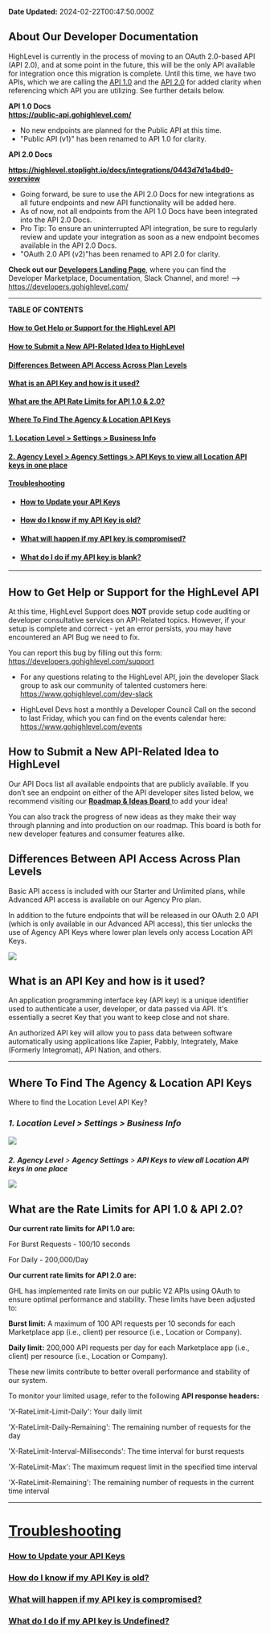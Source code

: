 **Date Updated:** 2024-02-22T00:47:50.000Z

## **About Our Developer Documentation**

HighLevel is currently in the process of moving to an OAuth 2.0-based API (API 2.0), and at some point in the future, this will be the only API available for integration once this migration is complete. Until this time, we have two APIs, which we are calling the [API 1.0](https://public-api.gohighlevel.com/) and the [API 2.0](https://highlevel.stoplight.io/docs/integrations/0443d7d1a4bd0-overview) for added clarity when referencing which API you are utilizing. See further details below.

  
**API 1.0 Docs**  
**<https://public-api.gohighlevel.com/>**

* No new endpoints are planned for the Public API at this time.
* "Public API (v1)" has been renamed to API 1.0 for clarity.

  
**API 2.0 Docs**

[](https://highlevel.stoplight.io/)**<https://highlevel.stoplight.io/docs/integrations/0443d7d1a4bd0-overview>**

* Going forward, be sure to use the API 2.0 Docs for new integrations as all future endpoints and new API functionality will be added here.
* As of now, not all endpoints from the API 1.0 Docs have been integrated into the API 2.0 Docs.
* Pro Tip: To ensure an uninterrupted API integration, be sure to regularly review and update your integration as soon as a new endpoint becomes available in the API 2.0 Docs.
* "OAuth 2.0 API (v2)"has been renamed to API 2.0 for clarity.

  
**Check out our** [**Developers Landing Page**](https://developers.gohighlevel.com/), where you can find the Developer Marketplace, Documentation, Slack Channel, and more! --> <https://developers.gohighlevel.com/> [](https://developers.gohighlevel.com/)**[](https://developers.gohighlevel.com/)**

---

**TABLE OF CONTENTS**
  
  
#### [**How to Get Help or Support for the HighLevel API**](#How-to-Get-Help-or-Support-for-the-HighLevel-API)

#### **[How to Submit a New API-Related Idea to HighLevel](#How-to-Submit-a-New-API-Related-Idea-to-HighLevel)**

#### **[Differences Between API Access Across Plan Levels](#Differences-Between-API-Access-Across-Plan-Levels)**

#### [**What is an API Key and how is it used?**](#What-is-an-API-Key-and-how-is-it-used?)

**[What are the API Rate Limits for API 1.0 & 2.0?](#What-are-the-Rate-Limits-for-API-1.0-&-API-2.0?)**

####   
[**Where To Find The Agency & Location API Keys**](#Where-To-Find-The-Agency-&-Location-API-Keys)

#### [1\. Location Level > Settings > Business Info](#1.%C2%A0Location-Level-%3E-Settings%C2%A0%3E-Business-Info)

#### [2\. Agency Level > Agency Settings > API Keys to view all Location API keys in one place](#2.%C2%A0Agency-Level-%3E%C2%A0Agency-Settings-%3E-API-Keys-to-view-all-Location-API-keys-in-one-place)

####   
[**Troubleshooting**](#Troubleshooting)

   * #### [How to Update your API Keys](#How-to-Update-your-API-Keys)
   * #### [How do I know if my API Key is old?](#How-do-I-know-if-my-API-Key-is-old?)
   * #### [What will happen if my API key is compromised?](#What-will-happen-if-my-API-key-is-compromised?)
   * #### [What do I do if my API key is blank?](#What-do-I-do-if-my-API-key-is-blank?)

  
---

## **How to Get Help or Support for the HighLevel API**

  
At this time, HighLevel Support does **NOT** provide setup code auditing or developer consultative services on API-Related topics. However, if your setup is complete and correct - yet an error persists, you may have encountered an API Bug we need to fix.   
  
You can report this bug by filling out this form: [](https://speakwith.us/dev-ticket)<https://developers.gohighlevel.com/support>

  
* For any questions relating to the HighLevel API, join the developer Slack group to ask our community of talented customers here: [](https://join.slack.com/t/ghl-developer-council/shared%5Finvite/zt-puqvvhdu-lpgk5YaijZfe9XT%5Fb1LEpg)<https://www.gohighlevel.com/dev-slack>

  
* HighLevel Devs host a monthly a Developer Council Call on the second to last Friday, which you can find on the events calendar here: <https://www.gohighlevel.com/events>
  
  
## **How to Submit a New API-Related Idea to HighLevel**

Our API Docs list all available endpoints that are publicly available. If you don’t see an endpoint on either of the API developer sites listed below, we recommend visiting our [**Roadmap & Ideas Board** ](https://ideas.gohighlevel.com/integrations)to add your idea!   
  
You can also track the progress of new ideas as they make their way through planning and into production on our roadmap. This board is both for new developer features and consumer features alike.

  
###   
  
## **Differences Between API Access Across Plan Levels**

  
Basic API access is included with our Starter and Unlimited plans, while Advanced API access is available on our Agency Pro plan. 

  
In addition to the future endpoints that will be released in our OAuth 2.0 API (which is only available in our Advanced API access), this tier unlocks the use of Agency API Keys where lower plan levels only access Location API Keys. 

  
![](https://s3.amazonaws.com/cdn.freshdesk.com/data/helpdesk/attachments/production/48227025193/original/qVjiLkUumrEo5aDB8Cjz8gbaVT_Y2E8mFg.jpg?1652973498)  
  
  
## **What is an API Key and how is it used?**

An application programming interface key (API key) is a unique identifier used to authenticate a user, developer, or data passed via API. It's essentially a secret Key that you want to keep close and not share.

  
An authorized API key will allow you to pass data between software automatically using applications like Zapier, Pabbly, Integrately, Make (Formerly Integromat), API Nation, and others.
  
  
---

## **Where To Find The Agency & Location API Keys**

Where to find the Location Level API Key?

  
### _**1\.** **Location Level** \> **Settings** \> **Business Info**_

![](https://s3.amazonaws.com/cdn.freshdesk.com/data/helpdesk/attachments/production/48231545965/original/v7ImipA4nl8A8guw8ytaSEMwo86JNVgvWA.gif?1654791058)

  
###   
_**2\.** **Agency Level** \> **Agency Settings** \> **API Keys to view all Location API keys in one place**_

![](https://s3.amazonaws.com/cdn.freshdesk.com/data/helpdesk/attachments/production/48231543793/original/fECfr7I0Bqgu2mzbfhFVoqGsEqOBeEmNDg.gif?1654790715)

  
## **What are the Rate Limits for API 1.0 & API 2.0?**

  
**Our current rate limits for API 1.0 are:**

For Burst Requests - 100/10 seconds

For Daily - 200,000/Day

  
**Our current rate limits for API 2.0 are:**

GHL has implemented rate limits on our public V2 APIs using OAuth to ensure optimal performance and stability. These limits have been adjusted to:

  
**Burst limit:** A maximum of 100 API requests per 10 seconds for each Marketplace app (i.e., client) per resource (i.e., Location or Company).

**Daily limit:** 200,000 API requests per day for each Marketplace app (i.e., client) per resource (i.e., Location or Company).

These new limits contribute to better overall performance and stability of our system.

  
To monitor your limited usage, refer to the following **API response headers:**

  
'X-RateLimit-Limit-Daily': Your daily limit

'X-RateLimit-Daily-Remaining': The remaining number of requests for the day

'X-RateLimit-Interval-Milliseconds': The time interval for burst requests

'X-RateLimit-Max': The maximum request limit in the specified time interval

'X-RateLimit-Remaining': The remaining number of requests in the current time interval

  
---

# [**Troubleshooting**](https://help.gohighlevel.com/support/solutions/articles/48001205369-how-to-update-your-api-keys#Troubleshooting)

### [How to Update your API Keys](https://help.gohighlevel.com/support/solutions/articles/48001205369-how-to-update-your-api-keys#Updating-your-API-Keys)

### [How do I know if my API Key is old?](https://help.gohighlevel.com/support/solutions/articles/48001205369-how-to-update-your-api-keys#Q3%3A-How-do-I-know-if-my-API-Key-is-old?)

### [What will happen if my API key is compromised?](https://help.gohighlevel.com/support/solutions/articles/48001205369-how-to-update-your-api-keys#Q4%3A-What-will-happen-if-my-API-key-is-compromised?)

### [What do I do if my API key is Undefined?](https://help.gohighlevel.com/support/solutions/articles/48001205369-how-to-update-your-api-keys#Q5%3A-What-do-I-do-if-my-API-key-is-blank?)
  
  